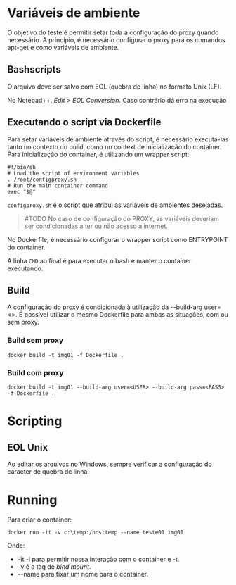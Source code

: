 # Variáveis de ambiente

O objetivo do teste é permitir setar toda a configuração do proxy quando necessário.
A princípio, é necessário configurar o proxy para os comandos apt-get e como variáveis de ambiente.

## Bashscripts
O arquivo deve ser salvo com EOL (quebra de linha) no formato Unix (LF).

No Notepad++, *Edit > EOL Conversion*. Caso contrário dá erro na execução

## Executando o script via Dockerfile
Para setar variáveis de ambiente através do script, é necessário executá-las tanto no contexto do build, como no context de inicialização do container.
Para inicialização do container, é utilizando um wrapper script:

    #!/bin/sh
    # Load the script of environment variables
    . /root/configproxy.sh
    # Run the main container command
    exec "$@"

`configproxy.sh` é o script que atribui as variáveis de ambientes desejadas.

>#TODO No caso de configuração do PROXY, as variáveis deveriam ser condicionadas a ter ou não acesso a internet.

No Dockerfile, é necessário configurar o wrapper script como ENTRYPOINT do container.

A linha `CMD` ao final é para executar o bash e manter o container executando.

## Build

A configuração do proxy é condicionada à utilização da --build-arg user=<>. É possível utilizar o mesmo Dockerfile para ambas as situações, com ou sem proxy.

### Build sem proxy

    docker build -t img01 -f Dockerfile . 

### Build com proxy

    docker build -t img01 --build-arg user=<USER> --build-arg pass=<PASS> -f Dockerfile . 

# Scripting

## EOL Unix

Ao editar os arquivos no Windows, sempre verificar a configuração do caracter de quebra de linha.

# Running

Para criar o container:

    docker run -it -v c:\temp:/hosttemp --name teste01 img01

Onde:

- -it -i para permitir nossa interação com o container e -t.
- -v é a tag de *bind mount*.  
- --name para fixar um nome para o container.